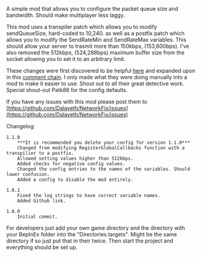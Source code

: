 A simple mod that allows you to configure the packet queue size and bandwidth. Should make multiplayer less laggy.

This mod uses a transpiler patch which allows you to modify sendQueueSize, hard-coded to 10,240. as well as a postfix patch which allows you to modify the SendRateMin and SendRateMax variables. This should allow your server to trasmit more than 150kbps, (153,600bps). I've also removed the 512kbps, (524,288bps) maximum buffer size from the socket allowing you to set it to an arbitrary limit.

These changes were first discovered to be helpful [here](https://jamesachambers.com/revisiting-fixing-valheim-lag-modifying-send-receive-limits/) and expanded upon in this [comment chain](https://jamesachambers.com/revisiting-fixing-valheim-lag-modifying-send-receive-limits/#comment-11709). I only made what they were doing manually into a mod to make it easier to use. Shout out to all their great detective work. Special shout-out Patk88 for the config defaults.

If you have any issues with this mod please post them to [https://github.com/Dalayeth/NetworkFix/issues](https://github.com/Dalayeth/NetworkFix/issues)

Changelog:
```
1.1.0
	***It is recommended you delete your config for version 1.1.0***
	Changed from modifying RegisterGlobalCallbacks function with a transpilier to a postfix.
	Allowed setting values higher than 512kbps.
	Added checks for negative config values.
	Changed the config entries to the names of the variables. Should lower confusion.
	Added a config to disable the mod entirely.

1.0.1
	Fixed the log strings to have correct variable names.
	Added Github link.

1.0.0
	Initial commit.
```

For developers just add your own game directory and the directory with your BepInEx folder into the "Directories.targets".
Might be the same directory if so just put that in their twice. Then start the project and everything should be set up.
